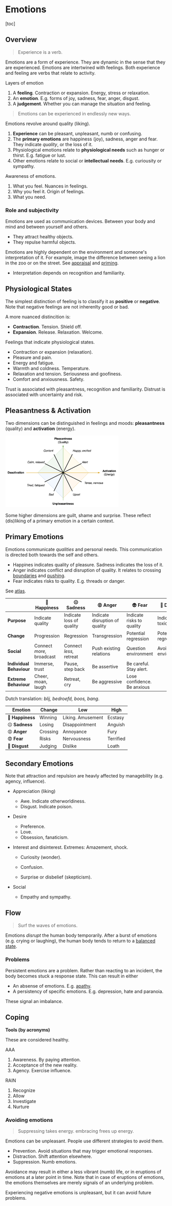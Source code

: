 # Emotions

[toc]

## Overview

>  Experience is a verb.

Emotions are a form of experience. They are dynamic in the sense that they are experienced. Emotions are intertwined with  feelings. Both experience and feeling are verbs that relate to activity.

Layers of emotion

1. A **feeling**. Contraction or expansion. Energy, stress or relaxation.
2. An **emotion**. E.g. forms of joy, sadness, fear, anger, disgust.
3. A **judgement**. Whether you can manage the situation and feeling.



> Emotions can be experienced in endlessly new ways.

Emotions revolve around quality (liking).

1. **Experience** can be pleasant, unpleasant, numb or confusing.
2. The **primary emotions** are happiness (joy), sadness, anger and fear. They indicate *quality*, or the loss of it.
3. Physiological emotions relate to **physiological needs** such as hunger or thirst. E.g. fatigue or lust.
4. Other emotions relate to social or **intellectual needs**. E.g. curiousity or sympathy.



Awareness of emotions.

1. What you feel. Nuances in feelings.
2. Why you feel it. Origin of feelings.
3. What you need.



### Role and subjectivity

Emotions are used as communication devices. Between your body and mind and between yourself and others. 

- They attract healthy objects.
- They repulse harmful objects.



Emotions are highly dependent on the environment and someone's interpretation of it. For example, image the difference between seeing a lion in the zoo or on the street. See [appraisal](https://en.wikipedia.org/wiki/Appraisal_theory) and [priming](https://en.wikipedia.org/wiki/Priming_(psychology)).

- Interpretation depends on recognition and familiarity.



## Physiological States

The simplest distinction of feeling is to classify it as **positive** or **negative**. Note that negative feelings are not inherenlty good or bad.

A more nuanced distincition is:

- **Contraction**. Tension. Shield off.
- **Expansion**. Release. Relaxation. Welcome.



Feelings that indicate physiological states.

- Contraction or expansion (relaxation).
- Pleasure and pain.
- Energy and fatigue.
- Warmth and coldness. Temperature.
- Relaxation and tension. Seriousness and goofiness.
- Comfort and anxiousness. Safety.



Trust is associated with pleasantness, recognition and familiarity. Distrust is associated with uncertainty and risk.



## Pleasantness & Activation

Two dimensions can be distinguished in feelings and moods: **pleasantness** (quality) and **activation** (energy).



<img src="../img/psychology-pleasant-activation.png" alt="psychology-philosophy-psychology-pleasant-activation" style="width:70%;" />



Some higher dimensions are guilt, shame and surprise. These reflect (dis)liking of a primary emotion in a certain context.



## Primary Emotions

Emotions communicate *qualities* and personal needs. This communication is directed both towards the self and others.

- Happines indicates quality of pleasure. Sadness indicates the loss of it.
- Anger indicates conflict and disruption of quality. It relates to crossing [boundaries](https://en.wikipedia.org/wiki/Personal_boundaries) and [pushing](https://en.wikipedia.org/wiki/Aggression).
- Fear indicates risks to quality. E.g. threads or danger.

See [atlas](https://atlasofemotions.org/).

|                          | 🙂 Happiness               | ☹️ Sadness                | 😡 Anger                        | 😨 Fear                      | 🤢 Disgust            |
| ------------------------ | ------------------------- | ------------------------ | ------------------------------ | --------------------------- | -------------------- |
| **Purpose**              | Indicate quality          | Indicate loss of quality | Indicate disruption of quality | Indicate risks to quality   | Indicate toxicity    |
| **Change**               | Progression               | Regression               | Transgression                  | Potential regression        | Potential regression |
| **Social**               | Connect *more,* broadcast | Connect *less,* retreat  | Push existing relations        | Question environment        | Avoid enviornment    |
| **Individual Behaviour** | Immerse, trust            | Pause, step back         | Be assertive                   | Be careful. Stay alert.     |                      |
| **Extreme Behaviour**    | Cheer, moan, laugh        | Retreat, cry             | Be aggressive                  | Lose confidence. Be anxious |                      |

Dutch translation: *blij, bedroefd, boos, bang*.



| Emotion         | Change   | Low               | High      |
| --------------- | -------- | ----------------- | --------- |
| 🙂 **Happiness** | Winning  | Liking. Amusement | Ecstasy   |
| ☹️ **Sadness**   | Losing   | Disappointment    | Anguish   |
| 😡 **Anger**     | Crossing | Annoyance         | Fury      |
| 😨 **Fear**      | Risks    | Nervousness       | Terrified |
| 🤢 **Disgust**   | Judging  | Dislike           | Loath     |



## Secondary Emotions

Note that attraction and repulsion are heavly affected by managebility (e.g. agency, influence).

- Appreciation (liking)
  - Awe. Indicate otherworldiness.
  - Disgust. Indicate poison.
- Desire
  - Preference.
  - Love.
  - Obsession, fanaticism.
- Interest and disinterest. Extremes: Amazement, shock.

  - Curiosity (wonder).

  - Confusion.

  - Surprise or disbelief (skepticism).

- Social
  - Empathy and sympathy.



## Flow

> Surf the waves of emotions.

Emotions *disrupt* the human body temporarily. After a burst of emotions (e.g. crying or laughing), the human body tends to return to a [balanced state](https://en.wikipedia.org/wiki/Homeostasis). 



### Problems

Persistent emotions are a problem. Rather than reacting to an incident, the body becomes stuck a response state. This can result in either

- An absense of emotions. E.g. [apathy](https://en.wikipedia.org/wiki/Apathy).
- A persistency of specific emotions. E.g. depression, hate and paranoia.

These signal an imbalance.  



## Coping

**Tools (by acronyms)**

These are considered healthy.



AAA

1. Awareness. By paying attention.
2. Acceptance of the new reality.
3. Agency. Exercise influence.



RAIN

1. Recognize
2. Allow
3. Investigate
4. Nurture



### Avoiding emotions

> Suppressing takes energy. embracing frees up energy.

Emotions can be unpleasant. People use different strategies to  avoid them.

- Prevention. Avoid situations that may trigger emotional responses.
- Distraction. Shift attention elsewhere.
- Suppression. Numb emotions.

Avoidance may result in either a less vibrant (numb) life, or in eruptions of emotions at a later point in time. Note that in case of eruptions of emotions, the emotions themselves are merely signals of an underlying problem.

Experiencing negative emotions is unpleasant, but it can avoid future problems.

